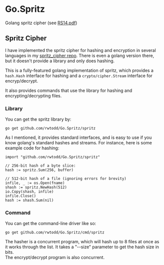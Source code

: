 # Go.Spritz
Golang spritz cipher (see [RS14.pdf][2])

## Spritz Cipher
I have implemented the spritz cipher for hashing and encryption in several 
languages in my [spritz\_cipher repo][1].  There is even a golang version
there, but it doesn't provide a library and only does hashing.

This is a fully-featured golang implementation of spritz, which
provides a `hash.Hash` interface for hashing and a `crypto/cipher.Stream`
interface for encryp/decrypt.  

It also provides commands that use the library for hashing and 
encrypting/decrypting files.

### Library
You can get the spritz library by:

    go get github.com/rwtodd/Go.Spritz/spritz

As I mentioned, it provides standard interfaces, and is
easy to use if you know golang's standard hashes and streams.  For instance,
here is some example code for hashing:

    import "github.com/rwtodd/Go.Spritz/spritz"

    // 256-bit hash of a byte slice:
    hash := spritz.Sum(256, buffer)
    
    // 512-bit hash of a file (ignoring errors for brevity)
    infile, _ := os.Open(fname)
    shash := spritz.NewHash(512)
    io.Copy(shash, infile)
    infile.Close()
    hash := shash.Sum(nil)

### Command

You can get the command-line driver like so:

    go get github.com/rwtodd/Go.Spritz/cmd/spritz

The hasher is a concurrent program, which will hash up to 8 files at once as it works
through the list.  It takes a "--size" parameter to get the hash size in bits.  
The encrypt/decrypt program is also concurrent. 

[1]: https://github.com/waywardcode/spritz_cipher
[2]: http://people.csail.mit.edu/rivest/pubs/RS14.pdf
